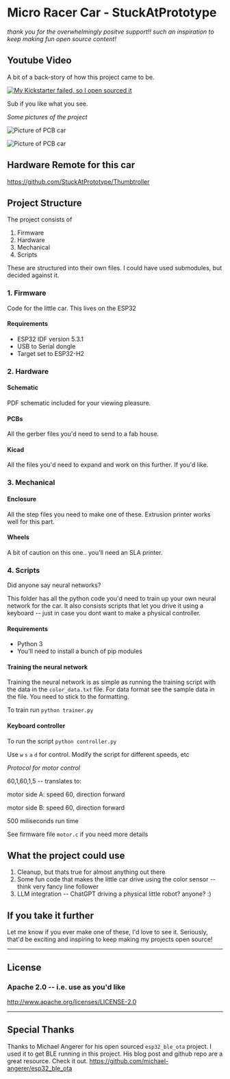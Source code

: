 # Micro Racer Car - StuckAtPrototype

*thank you for the overwhelmingly positve support!! such an inspiration to keep making fun open source content!*

## Youtube Video
A bit of a back-story of how this project came to be. 

[![My Kickstarter failed, so I open sourced it](https://i.imgur.com/I9GmWPP.png)](https://www.youtube.com/watch?v=6jzG-BMannc)

Sub if you like what you see.


*Some pictures of the project*

![Picture of PCB car](project_pictures/242A0548.png)

![Picture of PCB car](project_pictures/242A1274.png)

## Hardware Remote for this car

https://github.com/StuckAtPrototype/Thumbtroller

## Project Structure
The project consists of
1. Firmware
2. Hardware
3. Mechanical 
4. Scripts

These are structured into their own files. I could have used submodules, but decided against it.  

### 1. Firmware
Code for the little car. This lives on the ESP32

#### Requirements
- ESP32 IDF version 5.3.1
- USB to Serial dongle
- Target set to ESP32-H2

### 2. Hardware

#### Schematic
PDF schematic included for your viewing pleasure. 
#### PCBs
All the gerber files you'd need to send to a fab house. 
#### Kicad
All the files you'd need to expand and work on this further. If you'd like. 

### 3. Mechanical

#### Enclosure
All the step files you need to make one of these. Extrusion printer works well for this part.  

#### Wheels
A bit of caution on this one.. you'll need an SLA printer. 

### 4. Scripts
Did anyone say neural networks? 

This folder has all the python code you'd need to train up your own neural network for the car. It also consists scripts that let you drive it using a keyboard -- just in case you dont want to make a physical controller.  

#### Requirements
- Python 3
- You'll need to install a bunch of pip modules 

#### Training the neural network
Training the neural network is as simple as running the training script with the data in the `color_data.txt` file. For data format see the sample data in the file. You need to stick to the formatting. 

To train run `python trainer.py`

#### Keyboard controller
To run the script `python controller.py`

Use `w` `s` `a` `d` for control. Modify the script for different speeds, etc

*Protocol for motor control* 

60,1,60,1,5 -- translates to:

motor side A: speed 60, direction forward

motor side B: speed 60, direction forward

500 miliseconds run time

See firmware file `motor.c` if you need more details

## What the project could use
1. Cleanup, but thats true for almost anything out there
2. Some fun code that makes the little car drive using the color sensor -- think very fancy line follower
3. LLM integration -- ChatGPT driving a physical little robot? anyone? :)

## If you take it further
Let me know if you ever make one of these, I'd love to see it. Seriously, that'd be exciting and inspiring to keep making my projects open source!

---
## License
### Apache 2.0 -- i.e. use as you'd like
http://www.apache.org/licenses/LICENSE-2.0

--- 
## Special Thanks
Thanks to Michael Angerer for his open sourced `esp32_ble_ota` project. I used it to get BLE running in this project. His blog post and github repo are a great resource. Check it out. https://github.com/michael-angerer/esp32_ble_ota 
